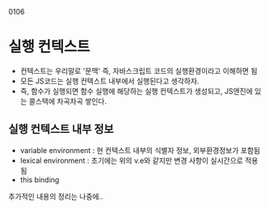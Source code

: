 0106

# 실행 컨텍스트
- 컨텍스트는 우리말로 '문맥' 즉, 자바스크립트 코드의 실행환경이라고 이해하면 됨
- 모든 JS코드는 실행 컨텍스트 내부에서 실행된다고 생각하자.
- 즉, 함수가 실행되면 함수 실행에 해당하는 실행 컨텍스트가 생성되고, JS엔진에 있는 콜스택에 차곡차곡 쌓인다.


## 실행 컨텍스트 내부 정보
- variable environment : 현 컨텍스트 내부의 식별자 정보, 외부환경정보가 포함됨
- lexical environment : 초기에는 위의 v.e와 같지만 변경 사항이 실시간으로 적용됨
- this binding

추가적인 내용의 정리는 나중에..
